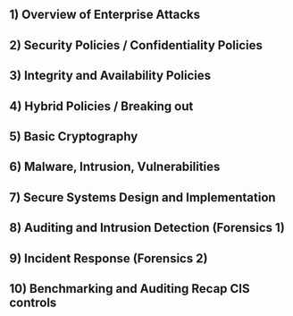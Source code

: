## 1) Overview of Enterprise Attacks

## 2) Security Policies / Confidentiality Policies

## 3) Integrity and Availability Policies

## 4) Hybrid Policies / Breaking out

## 5) Basic Cryptography

## 6) Malware, Intrusion, Vulnerabilities

## 7) Secure Systems Design and Implementation

## 8) Auditing and Intrusion Detection (Forensics 1)

## 9) Incident Response (Forensics 2)

## 10) Benchmarking and Auditing Recap CIS controls
